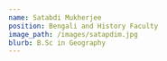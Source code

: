 ```yaml
---
name: Satabdi Mukherjee
position: Bengali and History Faculty
image_path: /images/satapdim.jpg
blurb: B.Sc in Geography
---
```

